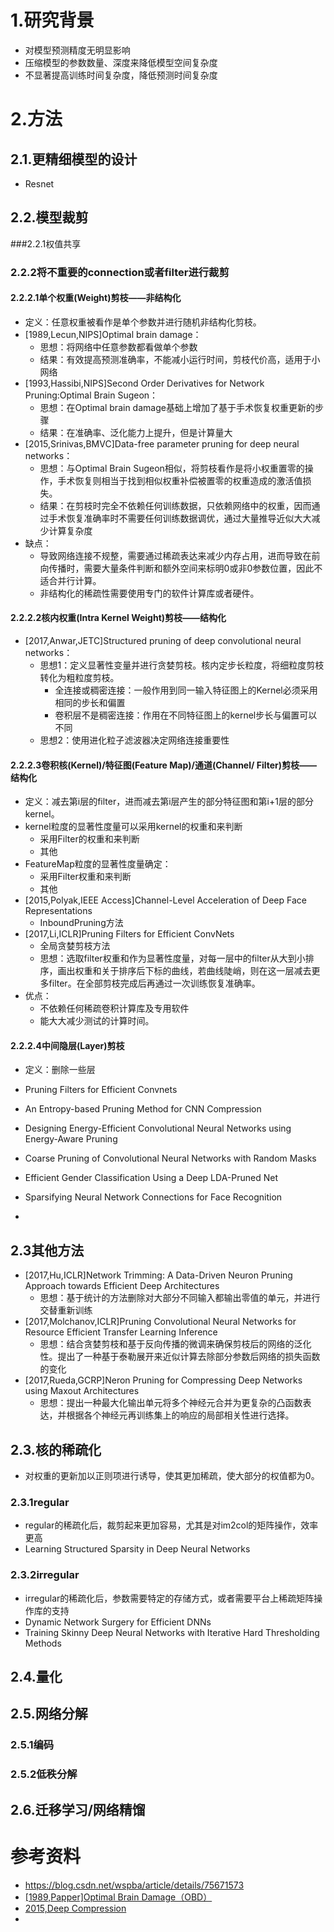 # 1.研究背景

- 对模型预测精度无明显影响
- 压缩模型的参数数量、深度来降低模型空间复杂度
- 不显著提高训练时间复杂度，降低预测时间复杂度

# 2.方法

## 2.1.更精细模型的设计

- Resnet

## 2.2.模型裁剪

###2.2.1权值共享

### 2.2.2将不重要的connection或者filter进行裁剪

#### 2.2.2.1单个权重(Weight)剪枝——非结构化

- 定义：任意权重被看作是单个参数并进行随机非结构化剪枝。
- [1989,Lecun,NIPS]Optimal brain damage：
  - 思想：将网络中任意参数都看做单个参数
  - 结果：有效提高预测准确率，不能减小运行时间，剪枝代价高，适用于小网络
- [1993,Hassibi,NIPS]Second Order Derivatives for Network Pruning:Optimal Brain Sugeon：
  - 思想：在Optimal brain damage基础上增加了基于手术恢复权重更新的步骤
  - 结果：在准确率、泛化能力上提升，但是计算量大
- [2015,Srinivas,BMVC]Data-free parameter pruning for deep neural networks：
  - 思想：与Optimal Brain Sugeon相似，将剪枝看作是将小权重置零的操作，手术恢复则相当于找到相似权重补偿被置零的权重造成的激活值损失。
  - 结果：在剪枝时完全不依赖任何训练数据，只依赖网络中的权重，因而通过手术恢复准确率时不需要任何训练数据调优，通过大量推导近似大大减少计算复杂度
- 缺点：
  - 导致网络连接不规整，需要通过稀疏表达来减少内存占用，进而导致在前向传播时，需要大量条件判断和额外空间来标明0或非0参数位置，因此不适合并行计算。
  - 非结构化的稀疏性需要使用专门的软件计算库或者硬件。

#### 2.2.2.2核内权重(Intra Kernel Weight)剪枝——结构化

- [2017,Anwar,JETC]Structured pruning of deep convolutional neural networks：
  - 思想1：定义显著性变量并进行贪婪剪枝。核内定步长粒度，将细粒度剪枝转化为粗粒度剪枝。
    - 全连接或稠密连接：一般作用到同一输入特征图上的Kernel必须采用相同的步长和偏置
    - 卷积层不是稠密连接：作用在不同特征图上的kernel步长与偏置可以不同
  - 思想2：使用进化粒子滤波器决定网络连接重要性

#### 2.2.2.3卷积核(Kernel)/特征图(Feature Map)/通道(Channel/ Filter)剪枝——结构化

- 定义：减去第i层的filter，进而减去第i层产生的部分特征图和第i+1层的部分kernel。
- kernel粒度的显著性度量可以采用kernel的权重和来判断
  - 采用Filter的权重和来判断
  - 其他
- FeatureMap粒度的显著性度量确定：
  - 采用Filter权重和来判断
  - 其他
- [2015,Polyak,IEEE Access]Channel-Level Acceleration of Deep Face Representations
  - InboundPruning方法
- [2017,Li,ICLR]Pruning Filters for Efficient ConvNets
  - 全局贪婪剪枝方法
  - 思想：选取filter权重和作为显著性度量，对每一层中的filter从大到小排序，画出权重和关于排序后下标的曲线，若曲线陡峭，则在这一层减去更多filter。在全部剪枝完成后再通过一次训练恢复准确率。
- 优点：
  - 不依赖任何稀疏卷积计算库及专用软件
  - 能大大减少测试的计算时间。

#### 2.2.2.4中间隐层(Layer)剪枝

- 定义：删除一些层



- Pruning Filters for Efficient Convnets
- An Entropy-based Pruning Method for CNN Compression
- Designing Energy-Efficient Convolutional Neural Networks using Energy-Aware Pruning
- Coarse Pruning of Convolutional Neural Networks with Random Masks
- Efficient Gender Classification Using a Deep LDA-Pruned Net
- Sparsifying Neural Network Connections for Face Recognition
- ​

## 2.3其他方法

- [2017,Hu,ICLR]Network Trimming: A Data-Driven Neuron Pruning Approach towards Efficient Deep Architectures
  - 思想：基于统计的方法删除对大部分不同输入都输出零值的单元，并进行交替重新训练
- [2017,Molchanov,ICLR]Pruning Convolutional Neural Networks for Resource Efficient Transfer Learning Inference
  - 思想：结合贪婪剪枝和基于反向传播的微调来确保剪枝后的网络的泛化性。提出了一种基于泰勒展开来近似计算去除部分参数后网络的损失函数的变化
- [2017,Rueda,GCRP]Neron Pruning for Compressing Deep Networks using Maxout Architectures
  - 思想：提出一种最大化输出单元将多个神经元合并为更复杂的凸函数表达，并根据各个神经元再训练集上的响应的局部相关性进行选择。

## 2.3.核的稀疏化

- 对权重的更新加以正则项进行诱导，使其更加稀疏，使大部分的权值都为0。

### 2.3.1regular

- regular的稀疏化后，裁剪起来更加容易，尤其是对im2col的矩阵操作，效率更高
- Learning Structured Sparsity in Deep Neural Networks

### 2.3.2irregular

- irregular的稀疏化后，参数需要特定的存储方式，或者需要平台上稀疏矩阵操作库的支持
- Dynamic Network Surgery for Efficient DNNs
- Training Skinny Deep Neural Networks with Iterative Hard Thresholding Methods

## 2.4.量化

## 2.5.网络分解

### 2.5.1编码

### 2.5.2低秩分解

## 2.6.迁移学习/网络精馏

# 参考资料

- https://blog.csdn.net/wspba/article/details/75671573
- [[1989,Papper]Optimal Brain Damage（OBD）](http://papers.nips.cc/paper/250-optimal-brain-damage.pdf)
- [2015,Deep Compression](https://arxiv.org/abs/1510.00149)
- ​